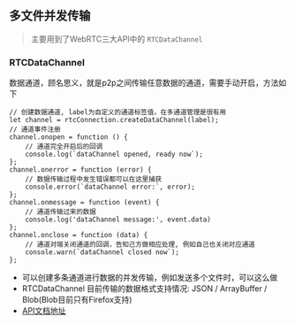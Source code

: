 ## 多文件并发传输
> 主要用到了WebRTC三大API中的 `RTCDataChannel`

### RTCDataChannel
数据通道，顾名思义，就是p2p之间传输任意数据的通道，需要手动开启，方法如下
```
// 创建数据通道, label为自定义的通道标签值，在多通道管理是很有用
let channel = rtcConnection.createDataChannel(label);
// 通道事件注册
channel.onopen = function () {
    // 通道完全开启后的回调
    console.log(`dataChannel opened, ready now`);
};
channel.onerror = function (error) {
    // 数据传输过程中发生错误都可以在这里捕获
    console.error(`dataChannel error:`, error);
};
channel.onmessage = function (event) {
    // 通道传输过来的数据
    console.log('dataChannel message:', event.data)
};
channel.onclose = function (data) {
    // 通道对端关闭通道的回调，告知己方做相应处理, 例如自己也关闭对应通道
    console.warn(`dataChannel closed now`);
};
```

+ 可以创建多条通道进行数据的并发传输，例如发送多个文件时，可以这么做
+ RTCDataChannel 目前传输的数据格式支持情况: JSON / ArrayBuffer / Blob(Blob目前只有Firefox支持)
+ [API文档地址](//developer.mozilla.org/en-US/docs/Web/API/RTCPeerConnection)
